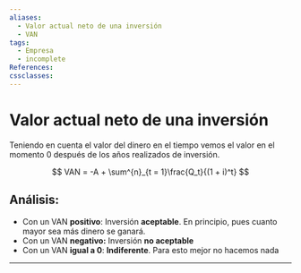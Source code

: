 ```yaml
---
aliases:
  - Valor actual neto de una inversión
  - VAN
tags:
  - Empresa
  - incomplete
References: 
cssclasses:
---
```

# Valor actual neto de una inversión
Teniendo en cuenta el valor del dinero en el tiempo vemos el valor en el momento 0 después de los años realizados de inversión.

$$
VAN = -A + \sum^{n}_{t = 1}\frac{Q_t}{(1 + i)^t}
$$
## Análisis:
+ Con un VAN **positivo**: Inversión **aceptable**. En principio, pues cuanto mayor sea más dinero se ganará.
+ Con un VAN **negativo:** Inversión **no aceptable**
+ Con un VAN **igual a 0**: **Indiferente**. Para esto mejor no hacemos nada
***
